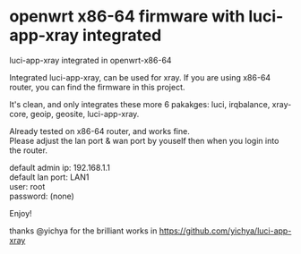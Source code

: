 # openwrt x86-64 firmware with luci-app-xray integrated
luci-app-xray integrated in openwrt-x86-64

Integrated luci-app-xray, can be used for xray. If you are using x86-64 router, you can find the firmware in this project.

It's clean, and only integrates these more 6 pakakges: luci, irqbalance, xray-core, geoip, geosite, luci-app-xray.

Already tested on x86-64 router, and works fine.  
Please adjust the lan port & wan port by youself then when you login into the router.  

default admin ip: 192.168.1.1  
default lan port: LAN1  
user: root  
password: (none)  

Enjoy!

thanks @yichya for the brilliant works in https://github.com/yichya/luci-app-xray


